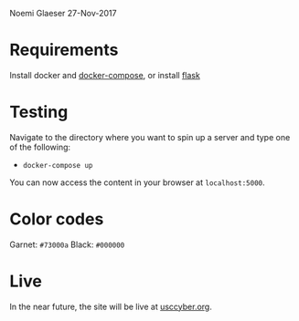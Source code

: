 Noemi Glaeser
27-Nov-2017

# Requirements
Install docker and [docker-compose](https://docs.docker.com/compose/install/#prerequisites),
or install [flask](http://flask.pocoo.org/docs/0.12/)

# Testing
Navigate to the directory where you want to spin up a server and type one of the following:
- `docker-compose up`

You can now access the content in your browser at `localhost:5000`. 

# Color codes
Garnet: `#73000a`
Black: `#000000`

# Live
In the near future, the site will be live at [usccyber.org](https://165.227.216.159:5000).
